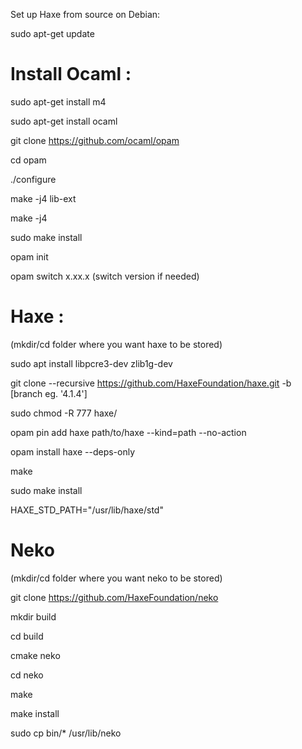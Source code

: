 Set up Haxe from source on Debian:

sudo apt-get update

# Install Ocaml :

sudo apt-get install m4

sudo apt-get install ocaml

git clone https://github.com/ocaml/opam

cd opam

./configure

make -j4 lib-ext

make -j4

sudo make install

opam init

opam switch x.xx.x (switch version if needed)


# Haxe :

(mkdir/cd folder where you want haxe to be stored)

sudo apt install libpcre3-dev zlib1g-dev

git clone --recursive https://github.com/HaxeFoundation/haxe.git -b [branch eg. '4.1.4']

sudo chmod -R 777 haxe/

opam pin add haxe path/to/haxe --kind=path --no-action

opam install haxe --deps-only

make

sudo make install

HAXE_STD_PATH="/usr/lib/haxe/std"


# Neko 

(mkdir/cd folder where you want neko to be stored)

git clone https://github.com/HaxeFoundation/neko

mkdir build

cd build

cmake neko

cd neko

make

make install

sudo cp bin/* /usr/lib/neko
